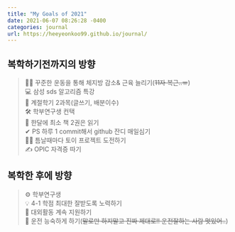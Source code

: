```yaml
---
title: "My Goals of 2021"
date: 2021-06-07 08:26:28 -0400
categories: journal
url: https://heeyeonkoo99.github.io/journal/
---
```

## 복학하기전까지의 방향
> 🏃‍♀️ 꾸준한 운동을 통해 체지방 감소& 근육 늘리기(~~11자 복근..ㅠ~~)    
> 💻 삼성 sds 알고리즘 특강      
> 📑 계절학기 2과목(글쓰기, 배분이수)    
> 🛠 학부연구생 컨택     
> 📕 한달에 최소 책 2권은 읽기     
> ✔ PS 하루 1 commit해서 github 잔디 매일심기    
> 🙋‍♀️ 틈날때마다 토이 프로젝트 도전하기    
> ✍ OPIC 자격증 따기    

## 복학한 후에 방향 
> ⚙ 학부연구생    
> 💡 4-1 학점 최대한 잘받도록 노력하기    
> 📌 대외활동 계속 지원하기    
> 🚗 운전 능숙하게 하기(~~말로만 하지말고 진짜 제대로!! 운전잘하는 사람 멋있어..~~)




[jekyll-docs]: https://jekyllrb.com/docs/home
[jekyll-gh]:   https://github.com/jekyll/jekyll
[jekyll-talk]: https://talk.jekyllrb.com/

